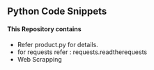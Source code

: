 ## Python Code Snippets ##

#### This Repository contains ####

* Refer product.py for details.
* for requests refer : requests.readtherequests
* Web Scrapping
